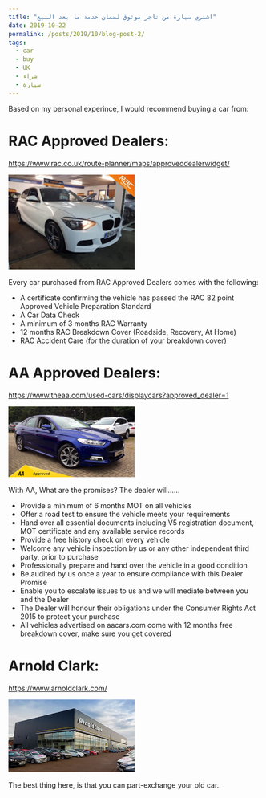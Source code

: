 ```yaml
---
title: "اشتري سيارة من تاجر موثوق لضمان خدمة ما بعد البيع"
date: 2019-10-22
permalink: /posts/2019/10/blog-post-2/
tags:
  - car
  - buy
  - UK
  - شراء
  - سيارة
---
```


Based on my personal experince, I would recommend buying a car from:

# RAC Approved Dealers:
<https://www.rac.co.uk/route-planner/maps/approveddealerwidget/>

<img src="images/uk/rac.jpg" width="50%">

Every car purchased from RAC Approved Dealers comes with the following:

* A certificate confirming the vehicle has passed the RAC 82 point Approved Vehicle Preparation Standard
* A Car Data Check
* A minimum of 3 months RAC Warranty
* 12 months RAC Breakdown Cover (Roadside, Recovery, At Home)
* RAC Accident Care (for the duration of your breakdown cover)


# AA Approved Dealers: 
<https://www.theaa.com/used-cars/displaycars?approved_dealer=1>

<img src="images/uk/aa.jpg" width="50%">

With AA, What are the promises? The dealer will......

* Provide a minimum of 6 months MOT on all vehicles
* Offer a road test to ensure the vehicle meets your requirements
* Hand over all essential documents including V5 registration document, MOT certificate and any available service records
* Provide a free history check on every vehicle
* Welcome any vehicle inspection by us or any other independent third party, prior to purchase
* Professionally prepare and hand over the vehicle in a good condition
* Be audited by us once a year to ensure compliance with this Dealer Promise
* Enable you to escalate issues to us and we will mediate between you and the Dealer
* The Dealer will honour their obligations under the Consumer Rights Act 2015 to protect your purchase
* All vehicles advertised on aacars.com come with 12 months free breakdown cover, make sure you get covered


# Arnold Clark:
<https://www.arnoldclark.com/>

<img src="images/uk/ac.jpg" width="50%">

The best thing here, is that you can part-exchange your old car.
